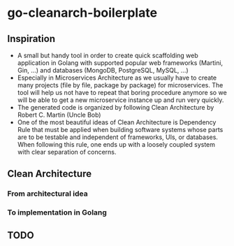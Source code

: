 # go-cleanarch-boilerplate
## Inspiration
- A small but handy tool in order to create quick scaffolding web application in Golang with supported popular web frameworks (Martini, Gin, ...) and databases (MongoDB, PostgreSQL, MySQL, ...)
- Especially in Microservices Architecture as we usually have to create many projects (file by file, package by package) for microservices. The tool will help us not have to repeat that boring procedure anymore so we will be able to get a new microservice instance up and run very quickly.
- The generated code is organized by following Clean Architecture by Robert C. Martin (Uncle Bob)
- One of the most beautiful ideas of Clean Architecture is Dependency Rule that must be applied when building software systems whose parts are to be testable and independent of frameworks, UIs, or databases. When following this rule, one ends up with a loosely coupled system with clear separation of concerns.
## Clean Architecture
### From architectural idea
### To implementation in Golang
## TODO
